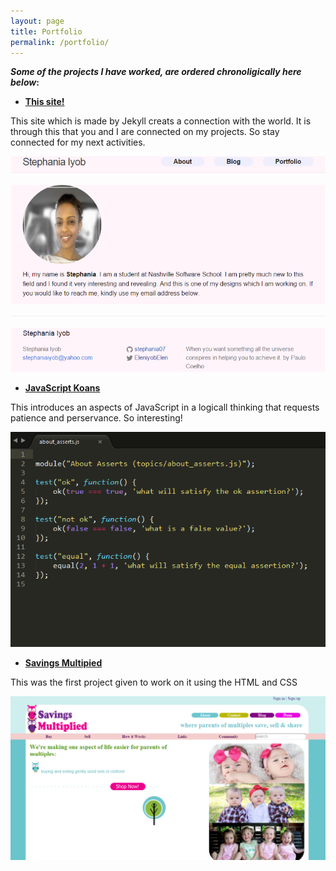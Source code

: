 ```yaml
---
layout: page
title: Portfolio
permalink: /portfolio/
---
```


**_Some of the projects I have worked, are ordered chronoligically here below_:**

* [**This site!**](https://github.com/stephania07/stephania07.github.io)

This site which is made by Jekyll creats a connection with the world. It is through this that you and I are connected on my projects. So stay connected for my next activities.

![Jekyll](/downloads/image/jekyll.png "This site")


* [**JavaScript Koans**](https://github.com/stephania07/javaScript-Koans)

This introduces an aspects of JavaScript in a logicall thinking that requests patience and perservance. So interesting!

![assertion](/downloads/image/jskoans.png "Asserts")



* [**Savings Multipied**](https://github.com/stephania07/savingsMultiplied7) 

This was the first project given to work on it using the HTML and CSS


![visit image](/downloads/image/SVMultiplied.png "The Mockup")
